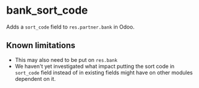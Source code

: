# bank\_sort\_code

Adds a `sort_code` field to `res.partner.bank` in Odoo.

## Known limitations

* This may also need to be put on `res.bank`
* We haven't yet investigated what impact putting the sort code in `sort_code`
  field instead of in existing fields might have on other modules dependent on it.
